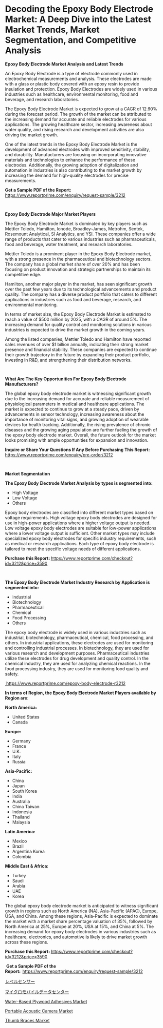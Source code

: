 <p><h1>Decoding the Epoxy Body Electrode Market: A Deep Dive into the Latest Market Trends, Market Segmentation, and Competitive Analysis</h1></p><p><strong>Epoxy Body Electrode Market Analysis and Latest Trends</strong></p>
<p><p>An Epoxy Body Electrode is a type of electrode commonly used in electrochemical measurements and analysis. These electrodes are made with a glass or plastic body covered with an epoxy resin to provide insulation and protection. Epoxy Body Electrodes are widely used in various industries such as healthcare, environmental monitoring, food and beverage, and research laboratories.</p><p>The Epoxy Body Electrode Market is expected to grow at a CAGR of 12.60% during the forecast period. The growth of the market can be attributed to the increasing demand for accurate and reliable electrodes for various applications. The growing healthcare sector, increasing awareness about water quality, and rising research and development activities are also driving the market growth.</p><p>One of the latest trends in the Epoxy Body Electrode Market is the development of advanced electrodes with improved sensitivity, stability, and durability. Manufacturers are focusing on incorporating innovative materials and technologies to enhance the performance of these electrodes. Additionally, the growing adoption of digitalization and automation in industries is also contributing to the market growth by increasing the demand for high-quality electrodes for precise measurements.</p></p>
<p><strong>Get a Sample PDF of the Report:&nbsp;</strong> <a href="https://www.reportprime.com/enquiry/request-sample/3212">https://www.reportprime.com/enquiry/request-sample/3212</a></p>
<p>&nbsp;</p>
<p><strong>Epoxy Body Electrode Major Market Players</strong></p>
<p><p>The Epoxy Body Electrode Market is dominated by key players such as Mettler Toledo, Hamilton, Ionode, Broadley-James, Metrohm, Sentek, Rosemount Analytical, SI Analytics, and YSI. These companies offer a wide range of products that cater to various industries such as pharmaceuticals, food and beverage, water treatment, and research laboratories.</p><p>Mettler Toledo is a prominent player in the Epoxy Body Electrode market, with a strong presence in the pharmaceutical and biotechnology sectors. The company has a global market share of over 20% and has been focusing on product innovation and strategic partnerships to maintain its competitive edge.</p><p>Hamilton, another major player in the market, has seen significant growth over the past few years due to its technological advancements and product quality. The company has a diverse product portfolio that caters to different applications in industries such as food and beverage, research, and environmental monitoring.</p><p>In terms of market size, the Epoxy Body Electrode Market is estimated to reach a value of $500 million by 2025, with a CAGR of around 5%. The increasing demand for quality control and monitoring solutions in various industries is expected to drive the market growth in the coming years.</p><p>Among the listed companies, Mettler Toledo and Hamilton have reported sales revenues of over $1 billion annually, indicating their strong market presence and financial stability. These companies are expected to continue their growth trajectory in the future by expanding their product portfolio, investing in R&D, and strengthening their distribution networks.</p></p>
<p>&nbsp;</p>
<p><strong>What Are The Key Opportunities For Epoxy Body Electrode Manufacturers?</strong></p>
<p><p>The global epoxy body electrode market is witnessing significant growth due to the increasing demand for accurate and reliable measurement of physiological parameters in medical and healthcare applications. The market is expected to continue to grow at a steady pace, driven by advancements in sensor technology, increasing awareness about the importance of monitoring vital signs, and growing adoption of wearable devices for health tracking. Additionally, the rising prevalence of chronic diseases and the growing aging population are further fueling the growth of the epoxy body electrode market. Overall, the future outlook for the market looks promising with ample opportunities for expansion and innovation.</p></p>
<p><strong>Inquire or Share Your Questions If Any Before Purchasing This Report:</strong> <a href="https://www.reportprime.com/enquiry/pre-order/3212">https://www.reportprime.com/enquiry/pre-order/3212</a></p>
<p>&nbsp;</p>
<p><strong>Market Segmentation</strong></p>
<p><strong>The Epoxy Body Electrode Market Analysis by types is segmented into:</strong></p>
<p><ul><li>High Voltage</li><li>Low Voltage</li><li>Others</li></ul></p>
<p><p>Epoxy body electrodes are classified into different market types based on voltage requirements. High voltage epoxy body electrodes are designed for use in high-power applications where a higher voltage output is needed. Low voltage epoxy body electrodes are suitable for low-power applications where a lower voltage output is sufficient. Other market types may include specialized epoxy body electrodes for specific industry requirements, such as medical or research applications. Each type of epoxy body electrode is tailored to meet the specific voltage needs of different applications.</p></p>
<p><strong>Purchase this Report:&nbsp;</strong><a href="https://www.reportprime.com/checkout?id=3212&price=3590">https://www.reportprime.com/checkout?id=3212&price=3590</a></p>
<p>&nbsp;</p>
<p><strong>The Epoxy Body Electrode Market Industry Research by Application is segmented into:</strong></p>
<p><ul><li>Industrial</li><li>Biotechnology</li><li>Pharmaceutical</li><li>Chemical</li><li>Food Processing</li><li>Others</li></ul></p>
<p><p>The epoxy body electrode is widely used in various industries such as industrial, biotechnology, pharmaceutical, chemical, food processing, and others. In industrial applications, these electrodes are used for monitoring and controlling industrial processes. In biotechnology, they are used for various research and development purposes. Pharmaceutical industries utilize these electrodes for drug development and quality control. In the chemical industry, they are used for analyzing chemical reactions. In the food processing industry, they are used for monitoring food quality and safety.</p></p>
<p><a href="https://www.reportprime.com/epoxy-body-electrode-r3212">&nbsp;https://www.reportprime.com/epoxy-body-electrode-r3212</a></p>
<p><strong>In terms of Region, the Epoxy Body Electrode Market Players available by Region are:</strong></p>
<p>
    <p> <strong> North America: </strong>
        <ul>
            <li>United States</li>
            <li>Canada</li>
        </ul>
        </p> 
    <p> <strong> Europe: </strong>
        <ul>
            <li>Germany</li>
            <li>France</li>
            <li>U.K.</li>
            <li>Italy</li>
            <li>Russia</li>
        </ul>
        </p> 
    <p> <strong> Asia-Pacific: </strong>
        <ul>
            <li>China</li>
            <li>Japan</li>
            <li>South Korea</li>
            <li>India</li>
            <li>Australia</li>
            <li>China Taiwan</li>
            <li>Indonesia</li>
            <li>Thailand</li>
            <li>Malaysia</li>
        </ul>
        </p> 
    <p> <strong> Latin America: </strong>
        <ul>
            <li>Mexico</li>
            <li>Brazil</li>
            <li>Argentina Korea</li>
            <li>Colombia</li>
        </ul>
        </p> 
    <p> <strong> Middle East & Africa: </strong>
        <ul>
            <li>Turkey</li>
            <li>Saudi</li>
            <li>Arabia</li>
            <li>UAE</li>
            <li>Korea</li>
        </ul>
    </p>
    </p>
<p><p>The global epoxy body electrode market is anticipated to witness significant growth in regions such as North America (NA), Asia-Pacific (APAC), Europe, USA, and China. Among these regions, Asia-Pacific is expected to dominate the market with a market share percentage valuation of 35%, followed by North America at 25%, Europe at 20%, USA at 15%, and China at 5%. The increasing demand for epoxy body electrodes in various industries such as healthcare, electronics, and automotive is likely to drive market growth across these regions.</p></p>
<p><strong>Purchase this Report: </strong><a href="https://www.reportprime.com/checkout?id=3212&price=3590">https://www.reportprime.com/checkout?id=3212&price=3590</a></p>
<p>&nbsp;<strong>Get a Sample PDF of the Report:&nbsp;&nbsp;</strong><a href="https://www.reportprime.com/enquiry/request-sample/3212">https://www.reportprime.com/enquiry/request-sample/3212</a></p>
<p><strong></strong></p>
<p><p><a href="https://github.com/LeoraEber/Market-Research-Report-List-1/blob/main/598990530520.md">レベルセンサー</a></p><p><a href="https://github.com/tubbs463/Market-Research-Report-List-2/blob/main/353025330498.md">マイクロモバイルデータセンター</a></p><p><a href="https://www.linkedin.com/pulse/insights-water-based-plywood-adhesives-market-size-which-eziae">Water-Based Plywood Adhesives Market</a></p><p><a href="https://github.com/goodweq44/Market-Research-Report-List-1/blob/main/portable-acoustic-camera-market.md">Portable Acoustic Camera Market</a></p><p><a href="https://issuu.com/reportprime-2/docs/thumb-braces-market-size-2030.pptx">Thumb Braces Market</a></p></p>